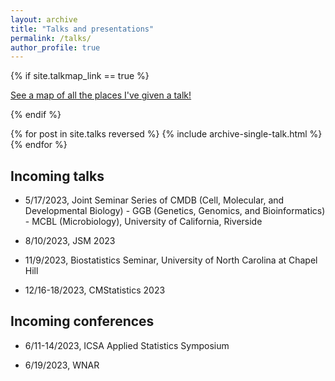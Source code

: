 ```yaml
---
layout: archive
title: "Talks and presentations"
permalink: /talks/
author_profile: true
---
```


{% if site.talkmap_link == true %}

<p style="text-decoration:underline;"><a href="/talkmap.html">See a map of all the places I've given a talk!</a></p>

{% endif %}

{% for post in site.talks reversed %}
  {% include archive-single-talk.html %}
{% endfor %}

## Incoming talks

* 5/17/2023, Joint Seminar Series of CMDB (Cell, Molecular, and Developmental Biology) - GGB (Genetics, Genomics, and Bioinformatics) - MCBL (Microbiology), University of California, Riverside

* 8/10/2023, JSM 2023

* 11/9/2023, Biostatistics Seminar, University of North Carolina at Chapel Hill

* 12/16-18/2023, CMStatistics 2023


## Incoming conferences

* 6/11-14/2023, ICSA Applied Statistics Symposium

* 6/19/2023, WNAR
